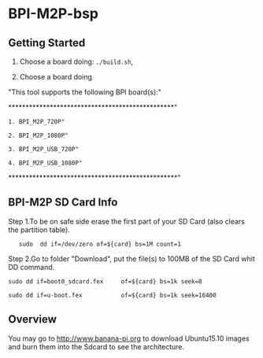 # BPI-M2P-bsp

Getting Started
---------------

1. Choose a board doing:
   `./build.sh`,

2. Choose a board doing

"This tool supports the following BPI board(s):"

************************************************"

	1. BPI_M2P_720P"

	2. BPI_M2P_1080P"
	
	3. BPI_M2P_USB_720P"
	
	4. BPI_M2P_USB_1080P"
	
*************************************************"


BPI-M2P SD Card Info
--------------------

Step 1.To be on safe side erase the first part of your SD Card (also clears the partition table).


       sudo  dd if=/dev/zero of=${card} bs=1M count=1

Step 2.Go to folder "Download", put the file(s) to 100MB of the SD Card whit DD command.



	sudo dd if=boot0_sdcard.fex     of=${card} bs=1k seek=8

	sudo dd if=u-boot.fex 	        of=${card} bs=1k seek=16400
	

Overview
--------
You may go to http://www.banana-pi.org to download Ubuntu15.10 images and burn them into the Sdcard to see the architecture.






